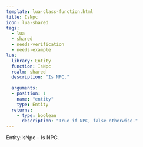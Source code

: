 ```yaml
---
template: lua-class-function.html
title: IsNpc
icon: lua-shared
tags:
  - lua
  - shared
  - needs-verification
  - needs-example
lua:
  library: Entity
  function: IsNpc
  realm: shared
  description: "Is NPC."
  
  arguments:
  - position: 1
    name: "entity"
    type: Entity
  returns:
    - type: boolean
      description: "True if NPC, false otherwise."
---
```


<div class="lua__search__keywords">
Entity:IsNpc &#x2013; Is NPC.
</div>
